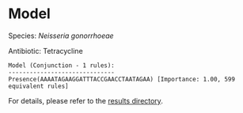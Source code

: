 
# Model

Species: *Neisseria gonorrhoeae*

Antibiotic: Tetracycline

```
Model (Conjunction - 1 rules):
------------------------------
Presence(AAAATAGAAGGATTTACCGAACCTAATAGAA) [Importance: 1.00, 599 equivalent rules]

```

For details, please refer to the [results directory](../../../../../results/scm_b/neisseria%20gonorrhoeae/tetracycline/repeat_8/).

